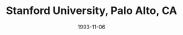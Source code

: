 ---
title: "Stanford University, Palo Alto, CA"
project_id: 
date: 1993-11-06
conference_id: ""
presenters:
   - peter_bandettini
summary: "<p>Stanford University, Palo Alto, CA</p>"
file: /assets/presentations/T199.ppt
filename: T199.ppt
layout: presentation
---
